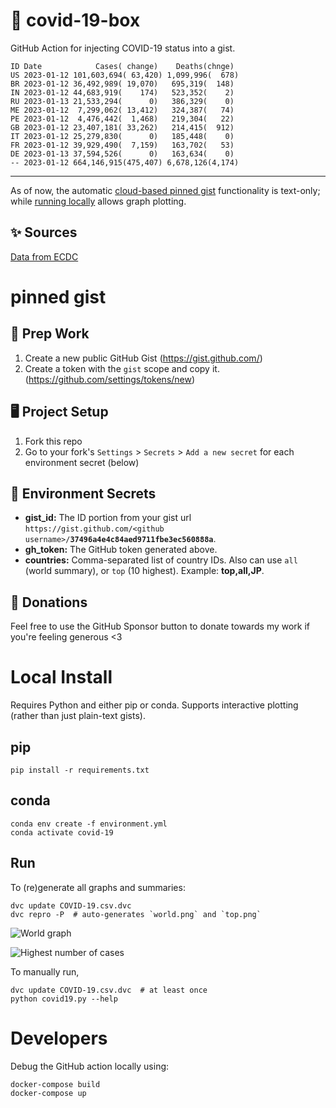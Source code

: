# 🏥 covid-19-box

GitHub Action for injecting COVID-19 status into a gist.

```
ID Date            Cases( change)    Deaths(chnge)
US 2023-01-12 101,603,694( 63,420) 1,099,996(  678)
BR 2023-01-12 36,492,989( 19,070)   695,319(  148)
IN 2023-01-12 44,683,919(    174)   523,352(    2)
RU 2023-01-13 21,533,294(      0)   386,329(    0)
ME 2023-01-12  7,299,062( 13,412)   324,387(   74)
PE 2023-01-12  4,476,442(  1,468)   219,304(   22)
GB 2023-01-12 23,407,181( 33,262)   214,415(  912)
IT 2023-01-12 25,279,830(      0)   185,448(    0)
FR 2023-01-12 39,929,490(  7,159)   163,702(   53)
DE 2023-01-13 37,594,526(      0)   163,634(    0)
-- 2023-01-12 664,146,915(475,407) 6,678,126(4,174)
```

---

As of now, the automatic [cloud-based pinned gist](#pinned-gist) functionality is text-only;
while [running locally](#local-install) allows graph plotting.

## ✨ Sources

[Data from ECDC](https://www.ecdc.europa.eu/en/publications-data/download-todays-data-geographic-distribution-covid-19-cases-worldwide)

# pinned gist

## 🎒 Prep Work
1. Create a new public GitHub Gist (https://gist.github.com/)
1. Create a token with the `gist` scope and copy it. (https://github.com/settings/tokens/new)

## 🖥 Project Setup
1. Fork this repo
1. Go to your fork's `Settings` > `Secrets` > `Add a new secret` for each environment secret (below)

## 🤫 Environment Secrets
- **gist_id:** The ID portion from your gist url `https://gist.github.com/<github username>/`**`37496a4e4c84aed9711fbe3ec560888a`**.
- **gh_token:** The GitHub token generated above.
- **countries:** Comma-separated list of country IDs. Also can use `all` (world summary), or `top` (10 highest). Example: **top,all,JP**.

## 💸 Donations

Feel free to use the GitHub Sponsor button to donate towards my work if you're feeling generous <3

# Local Install

Requires Python and either pip or conda. Supports interactive plotting (rather than just plain-text gists).

## pip

```
pip install -r requirements.txt
```

## conda

```
conda env create -f environment.yml
conda activate covid-19
```

## Run

To (re)generate all graphs and summaries:

```
dvc update COVID-19.csv.dvc
dvc repro -P  # auto-generates `world.png` and `top.png`
```

![World graph](world.png)

![Highest number of cases](top.png)

To manually run,

```
dvc update COVID-19.csv.dvc  # at least once
python covid19.py --help
```

# Developers

Debug the GitHub action locally using:

```
docker-compose build
docker-compose up
```
